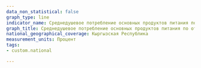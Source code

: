 ```yaml
---
data_non_statistical: false
graph_type: line
indicator_name: Среднедушевое потребление основных продуктов питания по отношению к среднефизиологическим нормам потребления
graph_title: Среднедушевое потребление основных продуктов питания по отношению к среднефизиологическим нормам потребления
national_geographical_coverage: Кыргызская Республика
measurement_units: Процент
tags:
- custom.national

---
```

